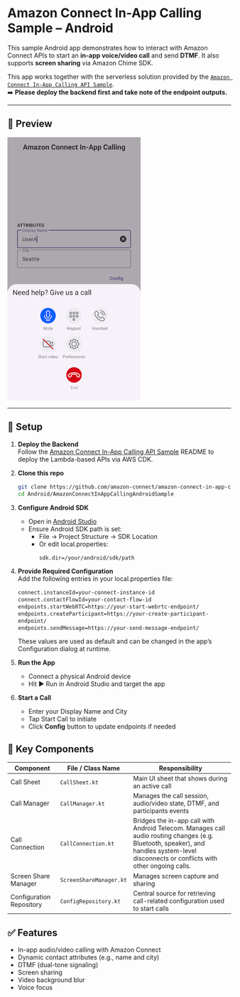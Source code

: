 # Amazon Connect In-App Calling Sample – Android

This sample Android app demonstrates how to interact with Amazon Connect APIs to start an **in-app voice/video call** and send **DTMF**. It also supports **screen sharing** via Amazon Chime SDK.

This app works together with the serverless solution provided by the [`Amazon Connect In-App Calling API Sample`](https://github.com/amazon-connect/amazon-connect-in-app-calling-examples/tree/main/Backend/AmazonConnectNetraApiSample).  
➡️ **Please deploy the backend first and take note of the endpoint outputs.**


---

## 📱 Preview

<img src="docs/screenshot.png" alt="App Screenshot" width="300" />

---

## 🚀 Setup

1. **Deploy the Backend**  
   Follow the [Amazon Connect In-App Calling API Sample](https://github.com/amazon-connect/amazon-connect-in-app-calling-examples/tree/main/Backend/AmazonConnectNetraApiSample) README to deploy the Lambda-based APIs via AWS CDK.

2. **Clone this repo**

   ```bash
   git clone https://github.com/amazon-connect/amazon-connect-in-app-calling-examples.git
   cd Android/AmazonConnectInAppCallingAndroidSample
   ```

3. **Configure Android SDK**
   - Open in [Android Studio](https://developer.android.com/studio)
   - Ensure Android SDK path is set:
      - File → Project Structure → SDK Location
      - Or edit local.properties:
        ```properties
        sdk.dir=/your/android/sdk/path
        ```

4. **Provide Required Configuration**  
   Add the following entries in your local.properties file:
    ```properties
    connect.instanceId=your-connect-instance-id
    connect.contactFlowId=your-contact-flow-id
    endpoints.startWebRTC=https://your-start-webrtc-endpoint/
    endpoints.createParticipant=https://your-create-participant-endpoint/
    endpoints.sendMessage=https://your-send-message-endpoint/
    ```
   These values are used as default and can be changed in the app’s Configuration dialog at runtime.

5. **Run the App**
   - Connect a physical Android device
   - Hit ▶️ Run in Android Studio and target the app

6. **Start a Call**
   - Enter your Display Name and City
   - Tap Start Call to initiate
   - Click **Config** button to update endpoints if needed

## 🧩 Key Components

| Component               | File / Class Name                      | Responsibility                                                               |
|------------------------|----------------------------------------|-------------------------------------------------------------------------------|
| Call Sheet             | `CallSheet.kt`                         | Main UI sheet that shows during an active call                                |
| Call Manager           | `CallManager.kt`                       | Manages the call session, audio/video state, DTMF, and participants events    |
| Call Connection  | `CallConnection.kt`         | Bridges the in-app call with Android Telecom. Manages call audio routing changes (e.g. Bluetooth, speaker), and handles system-level disconnects or conflicts with other ongoing calls. |
| Screen Share Manager   | `ScreenShareManager.kt`                | Manages screen capture and sharing                                            |
| Configuration Repository | `ConfigRepository.kt`                | Central source for retrieving call-related configuration used to start calls  |

## ✅ Features
- In-app audio/video calling with Amazon Connect
- Dynamic contact attributes (e.g., name and city)
- DTMF (dual-tone signaling)
- Screen sharing
- Video background blur
- Voice focus

